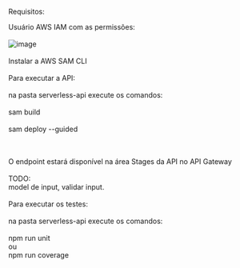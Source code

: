 Requisitos:

Usuário AWS IAM com as permissões:
<br>
<br>
![image](https://github.com/user-attachments/assets/7a296792-2b30-477e-98de-48d3b045c950)
<br>
<br>
Instalar a AWS SAM CLI
<br>
<br>
Para executar a API:
<br>
<br>
na pasta serverless-api execute os comandos:
<br>
<br>
sam build
<br>
<br>
sam deploy --guided

<br>
<br>
O endpoint estará disponível na área Stages da API no API Gateway
<br>
<br>
TODO:
<br>
model de input, validar input.

<br>
<br>
Para executar os testes:
<br>
<br>
na pasta serverless-api execute os comandos:
<br>
<br>
npm run unit
<br>
ou
<br>
npm run coverage
